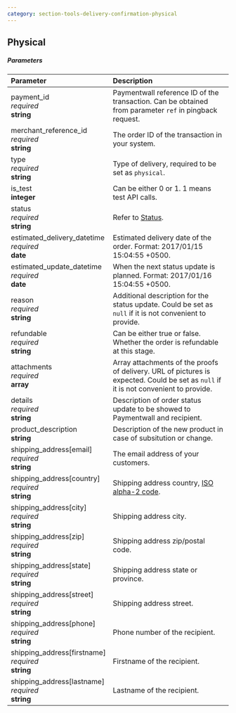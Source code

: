 ```yaml
---
category: section-tools-delivery-confirmation-physical
---
```

## Physical

##### Parameters

|Parameter|Description|
|:---|:---|
|payment_id <br>*required* <br>**string**| Paymentwall reference ID of the transaction. Can be obtained from parameter ```ref``` in pingback request.|
|merchant_reference_id <br>*required* <br>**string**| The order ID of the transaction in your system. |
|type <br>*required* <br>**string**| Type of delivery, required to be set as ```physical```.|
|is_test<br>**integer**| Can be either 0 or 1. 1 means test API calls.|
|status <br>*required* <br>**string**|Refer to [Status](#section-tools-delivery-confirmation-status).|
|estimated_delivery_datetime <br>*required* <br>**date**| Estimated delivery date of the order. Format: 2017/01/15 15:04:55 +0500.|
|estimated_update_datetime <br>*required* <br>**date**| When the next status update is planned. Format: 2017/01/16 15:04:55 +0500.|
|reason <br>*required* <br>**string**| Additional description for the status update. Could be set as ```null``` if it is not convenient to provide.|
|refundable <br>*required* <br>**string**| Can be either true or false. Whether the order is refundable at this stage.|
|attachments <br>*required* <br>**array**| Array attachments of the proofs of delivery. URL of pictures is expected. Could be set as ```null``` if it is not convenient to provide. |
|details <br>*required* <br>**string**| Description of order status update to be showed to Paymentwall and recipient.|
|product_description<br>**string**| Description of the new product in case of subsitution or change. |
|shipping_address[email]<br>*required*<br>**string**| The email address of your customers.|
|shipping_address[country] <br>*required* <br>**string**| Shipping address country, [ISO alpha-2 code](https://en.wikipedia.org/wiki/ISO_3166-1_alpha-2#Officially_assigned_code_elements).|
|shipping_address[city] <br>*required* <br>**string**| Shipping address city.|
|shipping_address[zip] <br>*required* <br>**string**| Shipping address zip/postal code.|
|shipping_address[state] <br>*required* <br>**string**| Shipping address state or province.|
|shipping_address[street] <br>*required* <br>**string**| Shipping address street.|
|shipping_address[phone] <br>*required* <br>**string**| Phone number of the recipient.|
|shipping_address[firstname] <br>*required* <br>**string**| Firstname of the recipient.|
|shipping_address[lastname] <br>*required* <br>**string**| Lastname of the recipient.|
